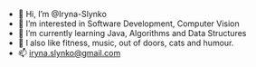 - 👋 Hi, I’m @Iryna-Slynko
- 👀 I’m interested in Software Development, Computer Vision
- 🌱 I’m currently learning Java, Algorithms and Data Structures
- 💞️ I also like fitness, music, out of doors, cats and humour.
- 📫 iryna.slynko@gmail.com

<!---
Iryna-Slynko/Iryna-Slynko is a ✨ special ✨ repository because its `README.md` (this file) appears on your GitHub profile.
You can click the Preview link to take a look at your changes.
--->
